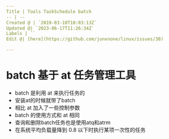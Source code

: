 ```yaml
---
Title | Tools TaskSchedule batch
-- | --
Created @ | `2019-03-10T10:03:13Z`
Updated @| `2023-06-17T11:26:34Z`
Labels | ``
Edit @| [here](https://github.com/junxnone/linux/issues/38)

---
```


# batch 基于 at 任务管理工具

- batch 是利用 at 来执行任务的
- 安装at的时候就带了batch
- 相比 at 加入了一些控制参数
- batch 的使用方式和 at 相同
- 查询和删除batch任务也是使用atq和atrm
- 在系统平均负载量降到 0.8 以下时执行某项一次性的任务


